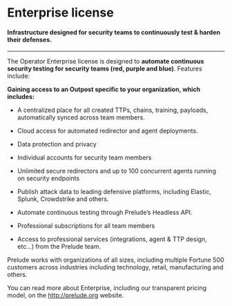 # Enterprise license

#### Infrastructure designed for security teams to continuously test & harden their defenses.

---

The Operator Enterprise license is designed to **automate continuous security testing for security teams (red, purple and blue)**. Features include:

**Gaining access to an Outpost specific to your organization, which includes:**
- A centralized place for all created TTPs, chains, training, payloads, automatically synced across team members.
- Cloud access for automated redirector and agent deployments.
- Data protection and privacy
- Individual accounts for security team members
- Unlimited secure redirectors and up to 100 concurrent agents running on security endpoints
- Publish attack data to leading defensive platforms, including Elastic, Splunk, Crowdstrike and others.
- Automate continuous testing through Prelude’s Headless API.

- Professional subscriptions for all team members
- Access to professional services (integrations, agent & TTP design, etc...) from the Prelude team.

Prelude works with organizations of all sizes, including multiple Fortune 500 customers across industries including technology, retail, manufacturing and others.  

You can read more about Enterprise, including our transparent pricing model, on the http://prelude.org website. 
